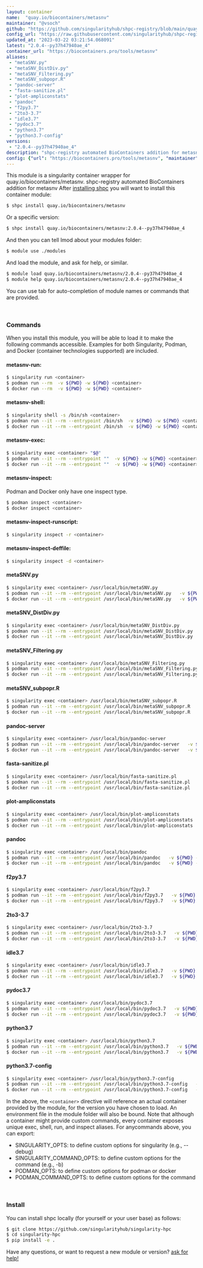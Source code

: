 ```yaml
---
layout: container
name:  "quay.io/biocontainers/metasnv"
maintainer: "@vsoch"
github: "https://github.com/singularityhub/shpc-registry/blob/main/quay.io/biocontainers/metasnv/container.yaml"
config_url: "https://raw.githubusercontent.com/singularityhub/shpc-registry/main/quay.io/biocontainers/metasnv/container.yaml"
updated_at: "2023-03-22 03:21:54.068091"
latest: "2.0.4--py37h47940ae_4"
container_url: "https://biocontainers.pro/tools/metasnv"
aliases:
 - "metaSNV.py"
 - "metaSNV_DistDiv.py"
 - "metaSNV_Filtering.py"
 - "metaSNV_subpopr.R"
 - "pandoc-server"
 - "fasta-sanitize.pl"
 - "plot-ampliconstats"
 - "pandoc"
 - "f2py3.7"
 - "2to3-3.7"
 - "idle3.7"
 - "pydoc3.7"
 - "python3.7"
 - "python3.7-config"
versions:
 - "2.0.4--py37h47940ae_4"
description: "shpc-registry automated BioContainers addition for metasnv"
config: {"url": "https://biocontainers.pro/tools/metasnv", "maintainer": "@vsoch", "description": "shpc-registry automated BioContainers addition for metasnv", "latest": {"2.0.4--py37h47940ae_4": "sha256:b6e0ebfa3b6260e5e05d5a9382608ee99db96f65e7f33df6b498b18e822a5604"}, "tags": {"2.0.4--py37h47940ae_4": "sha256:b6e0ebfa3b6260e5e05d5a9382608ee99db96f65e7f33df6b498b18e822a5604"}, "docker": "quay.io/biocontainers/metasnv", "aliases": {"metaSNV.py": "/usr/local/bin/metaSNV.py", "metaSNV_DistDiv.py": "/usr/local/bin/metaSNV_DistDiv.py", "metaSNV_Filtering.py": "/usr/local/bin/metaSNV_Filtering.py", "metaSNV_subpopr.R": "/usr/local/bin/metaSNV_subpopr.R", "pandoc-server": "/usr/local/bin/pandoc-server", "fasta-sanitize.pl": "/usr/local/bin/fasta-sanitize.pl", "plot-ampliconstats": "/usr/local/bin/plot-ampliconstats", "pandoc": "/usr/local/bin/pandoc", "f2py3.7": "/usr/local/bin/f2py3.7", "2to3-3.7": "/usr/local/bin/2to3-3.7", "idle3.7": "/usr/local/bin/idle3.7", "pydoc3.7": "/usr/local/bin/pydoc3.7", "python3.7": "/usr/local/bin/python3.7", "python3.7-config": "/usr/local/bin/python3.7-config"}}
---
```


This module is a singularity container wrapper for quay.io/biocontainers/metasnv.
shpc-registry automated BioContainers addition for metasnv
After [installing shpc](#install) you will want to install this container module:


```bash
$ shpc install quay.io/biocontainers/metasnv
```

Or a specific version:

```bash
$ shpc install quay.io/biocontainers/metasnv:2.0.4--py37h47940ae_4
```

And then you can tell lmod about your modules folder:

```bash
$ module use ./modules
```

And load the module, and ask for help, or similar.

```bash
$ module load quay.io/biocontainers/metasnv/2.0.4--py37h47940ae_4
$ module help quay.io/biocontainers/metasnv/2.0.4--py37h47940ae_4
```

You can use tab for auto-completion of module names or commands that are provided.

<br>

### Commands

When you install this module, you will be able to load it to make the following commands accessible.
Examples for both Singularity, Podman, and Docker (container technologies supported) are included.

#### metasnv-run:

```bash
$ singularity run <container>
$ podman run --rm  -v ${PWD} -w ${PWD} <container>
$ docker run --rm  -v ${PWD} -w ${PWD} <container>
```

#### metasnv-shell:

```bash
$ singularity shell -s /bin/sh <container>
$ podman run --it --rm --entrypoint /bin/sh  -v ${PWD} -w ${PWD} <container>
$ docker run --it --rm --entrypoint /bin/sh  -v ${PWD} -w ${PWD} <container>
```

#### metasnv-exec:

```bash
$ singularity exec <container> "$@"
$ podman run --it --rm --entrypoint ""  -v ${PWD} -w ${PWD} <container> "$@"
$ docker run --it --rm --entrypoint ""  -v ${PWD} -w ${PWD} <container> "$@"
```

#### metasnv-inspect:

Podman and Docker only have one inspect type.

```bash
$ podman inspect <container>
$ docker inspect <container>
```

#### metasnv-inspect-runscript:

```bash
$ singularity inspect -r <container>
```

#### metasnv-inspect-deffile:

```bash
$ singularity inspect -d <container>
```


#### metaSNV.py

```bash
$ singularity exec <container> /usr/local/bin/metaSNV.py
$ podman run --it --rm --entrypoint /usr/local/bin/metaSNV.py   -v ${PWD} -w ${PWD} <container> -c " $@"
$ docker run --it --rm --entrypoint /usr/local/bin/metaSNV.py   -v ${PWD} -w ${PWD} <container> -c " $@"
```


#### metaSNV_DistDiv.py

```bash
$ singularity exec <container> /usr/local/bin/metaSNV_DistDiv.py
$ podman run --it --rm --entrypoint /usr/local/bin/metaSNV_DistDiv.py   -v ${PWD} -w ${PWD} <container> -c " $@"
$ docker run --it --rm --entrypoint /usr/local/bin/metaSNV_DistDiv.py   -v ${PWD} -w ${PWD} <container> -c " $@"
```


#### metaSNV_Filtering.py

```bash
$ singularity exec <container> /usr/local/bin/metaSNV_Filtering.py
$ podman run --it --rm --entrypoint /usr/local/bin/metaSNV_Filtering.py   -v ${PWD} -w ${PWD} <container> -c " $@"
$ docker run --it --rm --entrypoint /usr/local/bin/metaSNV_Filtering.py   -v ${PWD} -w ${PWD} <container> -c " $@"
```


#### metaSNV_subpopr.R

```bash
$ singularity exec <container> /usr/local/bin/metaSNV_subpopr.R
$ podman run --it --rm --entrypoint /usr/local/bin/metaSNV_subpopr.R   -v ${PWD} -w ${PWD} <container> -c " $@"
$ docker run --it --rm --entrypoint /usr/local/bin/metaSNV_subpopr.R   -v ${PWD} -w ${PWD} <container> -c " $@"
```


#### pandoc-server

```bash
$ singularity exec <container> /usr/local/bin/pandoc-server
$ podman run --it --rm --entrypoint /usr/local/bin/pandoc-server   -v ${PWD} -w ${PWD} <container> -c " $@"
$ docker run --it --rm --entrypoint /usr/local/bin/pandoc-server   -v ${PWD} -w ${PWD} <container> -c " $@"
```


#### fasta-sanitize.pl

```bash
$ singularity exec <container> /usr/local/bin/fasta-sanitize.pl
$ podman run --it --rm --entrypoint /usr/local/bin/fasta-sanitize.pl   -v ${PWD} -w ${PWD} <container> -c " $@"
$ docker run --it --rm --entrypoint /usr/local/bin/fasta-sanitize.pl   -v ${PWD} -w ${PWD} <container> -c " $@"
```


#### plot-ampliconstats

```bash
$ singularity exec <container> /usr/local/bin/plot-ampliconstats
$ podman run --it --rm --entrypoint /usr/local/bin/plot-ampliconstats   -v ${PWD} -w ${PWD} <container> -c " $@"
$ docker run --it --rm --entrypoint /usr/local/bin/plot-ampliconstats   -v ${PWD} -w ${PWD} <container> -c " $@"
```


#### pandoc

```bash
$ singularity exec <container> /usr/local/bin/pandoc
$ podman run --it --rm --entrypoint /usr/local/bin/pandoc   -v ${PWD} -w ${PWD} <container> -c " $@"
$ docker run --it --rm --entrypoint /usr/local/bin/pandoc   -v ${PWD} -w ${PWD} <container> -c " $@"
```


#### f2py3.7

```bash
$ singularity exec <container> /usr/local/bin/f2py3.7
$ podman run --it --rm --entrypoint /usr/local/bin/f2py3.7   -v ${PWD} -w ${PWD} <container> -c " $@"
$ docker run --it --rm --entrypoint /usr/local/bin/f2py3.7   -v ${PWD} -w ${PWD} <container> -c " $@"
```


#### 2to3-3.7

```bash
$ singularity exec <container> /usr/local/bin/2to3-3.7
$ podman run --it --rm --entrypoint /usr/local/bin/2to3-3.7   -v ${PWD} -w ${PWD} <container> -c " $@"
$ docker run --it --rm --entrypoint /usr/local/bin/2to3-3.7   -v ${PWD} -w ${PWD} <container> -c " $@"
```


#### idle3.7

```bash
$ singularity exec <container> /usr/local/bin/idle3.7
$ podman run --it --rm --entrypoint /usr/local/bin/idle3.7   -v ${PWD} -w ${PWD} <container> -c " $@"
$ docker run --it --rm --entrypoint /usr/local/bin/idle3.7   -v ${PWD} -w ${PWD} <container> -c " $@"
```


#### pydoc3.7

```bash
$ singularity exec <container> /usr/local/bin/pydoc3.7
$ podman run --it --rm --entrypoint /usr/local/bin/pydoc3.7   -v ${PWD} -w ${PWD} <container> -c " $@"
$ docker run --it --rm --entrypoint /usr/local/bin/pydoc3.7   -v ${PWD} -w ${PWD} <container> -c " $@"
```


#### python3.7

```bash
$ singularity exec <container> /usr/local/bin/python3.7
$ podman run --it --rm --entrypoint /usr/local/bin/python3.7   -v ${PWD} -w ${PWD} <container> -c " $@"
$ docker run --it --rm --entrypoint /usr/local/bin/python3.7   -v ${PWD} -w ${PWD} <container> -c " $@"
```


#### python3.7-config

```bash
$ singularity exec <container> /usr/local/bin/python3.7-config
$ podman run --it --rm --entrypoint /usr/local/bin/python3.7-config   -v ${PWD} -w ${PWD} <container> -c " $@"
$ docker run --it --rm --entrypoint /usr/local/bin/python3.7-config   -v ${PWD} -w ${PWD} <container> -c " $@"
```



In the above, the `<container>` directive will reference an actual container provided
by the module, for the version you have chosen to load. An environment file in the
module folder will also be bound. Note that although a container
might provide custom commands, every container exposes unique exec, shell, run, and
inspect aliases. For anycommands above, you can export:

 - SINGULARITY_OPTS: to define custom options for singularity (e.g., --debug)
 - SINGULARITY_COMMAND_OPTS: to define custom options for the command (e.g., -b)
 - PODMAN_OPTS: to define custom options for podman or docker
 - PODMAN_COMMAND_OPTS: to define custom options for the command

<br>

### Install

You can install shpc locally (for yourself or your user base) as follows:

```bash
$ git clone https://github.com/singularityhub/singularity-hpc
$ cd singularity-hpc
$ pip install -e .
```

Have any questions, or want to request a new module or version? [ask for help!](https://github.com/singularityhub/singularity-hpc/issues)